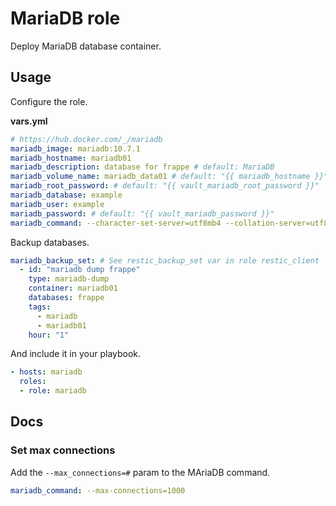 # MariaDB role

Deploy MariaDB database container.

## Usage

Configure the role.

**vars.yml**

```yml
# https://hub.docker.com/_/mariadb
mariadb_image: mariadb:10.7.1
mariadb_hostname: mariadb01
mariadb_description: database for frappe # default: MariaDB
mariadb_volume_name: mariadb_data01 # default: "{{ mariadb_hostname }}"
mariadb_root_password: # default: "{{ vault_mariadb_root_password }}"
mariadb_database: example
mariadb_user: example
mariadb_password: # default: "{{ vault_mariadb_password }}"
mariadb_command: --character-set-server=utf8mb4 --collation-server=utf8mb4_unicode_ci # default: ""
```

Backup databases.

```yml
mariadb_backup_set: # See restic_backup_set var in role restic_client
  - id: "mariadb dump frappe"
    type: mariadb-dump
    container: mariadb01
    databases: frappe 
    tags:
      - mariadb
      - mariadb01
    hour: "1"
```

And include it in your playbook.

```yml
- hosts: mariadb
  roles:
  - role: mariadb
```

## Docs

### Set max connections

Add the `--max_connections=#` param to the MAriaDB command.

```yml
mariadb_command: --max-connections=1000
```
